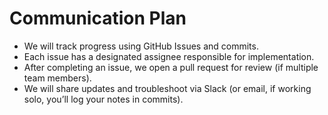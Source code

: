 # Communication Plan

- We will track progress using GitHub Issues and commits.
- Each issue has a designated assignee responsible for implementation.
- After completing an issue, we open a pull request for review (if multiple team members).
- We will share updates and troubleshoot via Slack (or email, if working solo, you’ll log your notes in commits).
